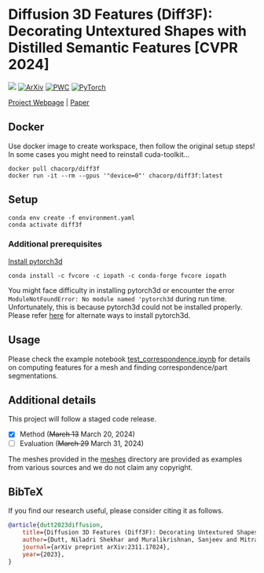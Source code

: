 # Diffusion 3D Features (Diff3F): Decorating Untextured Shapes with Distilled Semantic Features [CVPR 2024]
<a href='https://diff3f.github.io/'><img src='https://img.shields.io/badge/Project-Page-green'></a>  [![ArXiv](https://img.shields.io/badge/arXiv-2311.17024-b31b1b.svg)](https://arxiv.org/abs/2311.17024)
[![PWC](https://img.shields.io/endpoint.svg?url=https://paperswithcode.com/badge/diffusion-3d-features-diff3f-decorating/3d-dense-shape-correspondence-on-shrec-19)](https://paperswithcode.com/sota/3d-dense-shape-correspondence-on-shrec-19?p=diffusion-3d-features-diff3f-decorating) <a href="https://pytorch.org/get-started/locally/"><img alt="PyTorch" src="https://img.shields.io/badge/PyTorch-ee4c2c?logo=pytorch&logoColor=white"></a>
<!-- ![](assets/teaser.jpg) -->

[Project Webpage](https://diff3f.github.io/) | [Paper](https://arxiv.org/abs/2311.17024)

## Docker
Use docker image to create workspace, then follow the original setup steps! \
In some cases you might need to reinstall cuda-toolkit...
```shell
docker pull chacorp/diff3f
docker run -it --rm --gpus '"device=0"' chacorp/diff3f:latest
```



## Setup
```shell
conda env create -f environment.yaml
conda activate diff3f
```

### Additional prerequisites
[Install pytorch3d](https://github.com/facebookresearch/pytorch3d/blob/main/INSTALL.md)

```shell
conda install -c fvcore -c iopath -c conda-forge fvcore iopath
```

You might face difficulty in installing pytorch3d or encounter the error `ModuleNotFoundError: No module named 'pytorch3d` during run time. Unfortunately, this is because pytorch3d could not be installed properly. Please refer [here](https://github.com/facebookresearch/pytorch3d/blob/main/INSTALL.md) for alternate ways to install pytorch3d. 

## Usage
Please check the example notebook [test_correspondence.ipynb](test_correspondence.ipynb) for details on computing features for a mesh and finding correspondence/part segmentations. 

## Additional details

This project will follow a staged code release.

- [x] Method (~~March 13~~ March 20, 2024)
- [ ] Evaluation (~~March 29~~ March 31, 2024)

The meshes provided in the [meshes](https://github.com/niladridutt/Diffusion-3D-Features/tree/main/meshes) directory are provided as examples from various sources and we do not claim any copyright.

## BibTeX

If you find our research useful, please consider citing it as follows.

```bibtex
@article{dutt2023diffusion,
    title={Diffusion 3D Features (Diff3F): Decorating Untextured Shapes with Distilled Semantic Features}, 
    author={Dutt, Niladri Shekhar and Muralikrishnan, Sanjeev and Mitra, Niloy J.},
    journal={arXiv preprint arXiv:2311.17024},
    year={2023},
} 
``` 
